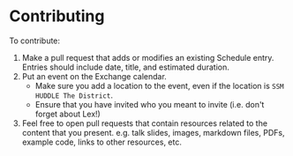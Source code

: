 # Contributing

To contribute:

1. Make a pull request that adds or modifies an existing Schedule entry. Entries should include date, title, and estimated duration.
2. Put an event on the Exchange calendar.
   * Make sure you add a location to the event, even if the location is `SSM HUDDLE The District`.
   * Ensure that you have invited who you meant to invite (i.e. don't forget about Lex!)
3. Feel free to open pull requests that contain resources related to the content that you present. e.g. talk slides, images, markdown files, PDFs, example code, links to other resources, etc.
